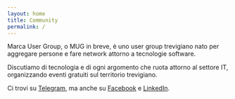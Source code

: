 ```yaml
---
layout: home
title: Community
permalink: /
---
```


Marca User Group, o MUG in breve, è uno user group trevigiano nato per aggregare persone e fare network attorno a tecnologie software.

Discutiamo di tecnologia e di ogni argomento che ruota attorno al settore IT, organizzando eventi gratuiti sul territorio trevigiano.

Ci trovi su [Telegram](https://t.me/marcausergroup/), ma anche su [Facebook](https://www.facebook.com/MarcaUserGroup) e [LinkedIn](https://www.linkedin.com/company/mug-marca-user-group).